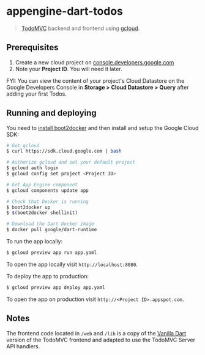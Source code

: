 # appengine-dart-todos
> [TodoMVC](http://todomvc.com) backend and frontend using [gcloud](https://pub.dartlang.org/packages/appengine).

## Prerequisites

1. Create a new cloud project on [console.developers.google.com](http://console.developers.google.com)
2. Note your **Project ID**. You will need it later.

FYI: You can view the content of your project's Cloud Datastore on the Google
Developers Console in **Storage > Cloud Datastore > Query** after adding your
first Todos.

## Running and deploying

You need to [install boot2docker](http://boot2docker.io/) and then install and
setup the Google Cloud SDK:

```sh
# Get gcloud
$ curl https://sdk.cloud.google.com | bash

# Authorize gcloud and set your default project
$ gcloud auth login
$ gcloud config set project <Project ID>

# Get App Engine component
$ gcloud components update app

# Check that Docker is running
$ boot2docker up
$ $(boot2docker shellinit)

# Download the Dart Docker image
$ docker pull google/dart-runtime
```

To run the app locally:

```sh
$ gcloud preview app run app.yaml
```

To open the app locally visit `http://localhost:8080`.

To deploy the app to production:

```sh
$ gcloud preview app deploy app.yaml
```

To open the app on production visit `http://<Project ID>.appspot.com`.

## Notes

The frontend code located in `/web` and `/lib` is a copy of the
[Vanilla Dart](https://github.com/tastejs/todomvc/tree/master/examples/vanilladart)
version of the TodoMVC frontend and adapted to use the TodoMVC Server API
handlers.
